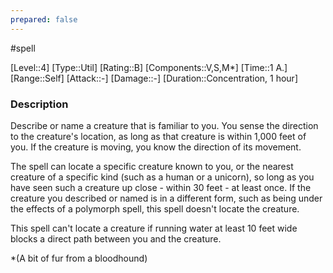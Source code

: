 ```yaml
---
prepared: false
---
```

#spell

[Level::4]
[Type::Util]
[Rating::B]
[Components::V,S,M*]
[Time::1 A.]
[Range::Self]
[Attack::\-]
[Damage::\-]
[Duration::Concentration, 1 hour]
### Description

Describe or name a creature that is familiar to you. You sense the direction to the creature's location, as long as that creature is within 1,000 feet of you. If the creature is moving, you know the direction of its movement.

The spell can locate a specific creature known to you, or the nearest creature of a specific kind (such as a human or a unicorn), so long as you have seen such a creature up close - within 30 feet - at least once. If the creature you described or named is in a different form, such as being under the effects of a polymorph spell, this spell doesn't locate the creature.

This spell can't locate a creature if running water at least 10 feet wide blocks a direct path between you and the creature.

\*(A bit of fur from a bloodhound)